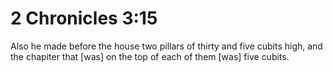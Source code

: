 # 2 Chronicles 3:15

Also he made before the house two pillars of thirty and five cubits high, and the chapiter that [was] on the top of each of them [was] five cubits.
